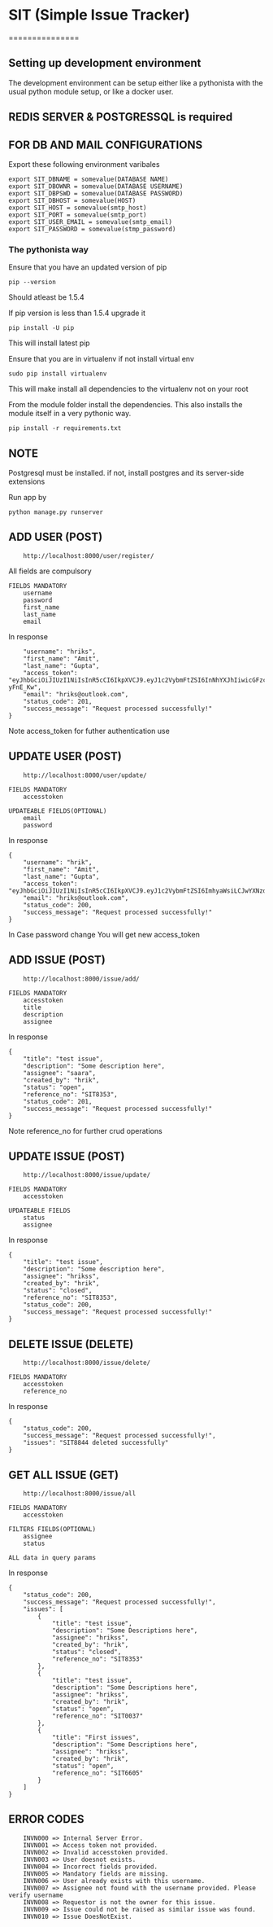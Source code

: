 # SIT (Simple Issue Tracker)
===============


## Setting up development environment

The development environment can be setup either like a pythonista
with the usual python module setup, or like a docker user.

## REDIS SERVER & POSTGRESSQL is required

## FOR DB AND MAIL CONFIGURATIONS

Export these following environment varibales

```
export SIT_DBNAME = somevalue(DATABASE NAME)
export SIT_DBOWNR = somevalue(DATABASE USERNAME)
export SIT_DBPSWD = somevalue(DATABASE PASSWORD)
export SIT_DBHOST = somevalue(HOST)
export SIT_HOST = somevalue(smtp_host)
export SIT_PORT = somevalue(smtp_port)
export SIT_USER_EMAIL = somevalue(smtp_email)
export SIT_PASSWORD = somevalue(stmp_password)
```

### The pythonista way

Ensure that you have an updated version of pip

```
pip --version
```
Should atleast be 1.5.4

If pip version is less than 1.5.4 upgrade it
```
pip install -U pip
```

This will install latest pip

Ensure that you are in virtualenv
if not install virtual env
```
sudo pip install virtualenv
```
This will make install all dependencies to the virtualenv
not on your root

From the module folder install the dependencies. This also installs
the module itself in a very pythonic way.

```
pip install -r requirements.txt
```
## NOTE
Postgresql must be installed.
if not, install postgres and its server-side extensions

Run app by 
```
python manage.py runserver
```
### 

## ADD USER (POST)
```
	http://localhost:8000/user/register/
```

All fields are compulsory
```
FIELDS MANDATORY
	username
	password
	first_name
	last_name
	email
```
In response 
```{
    "username": "hriks",
    "first_name": "Amit",
    "last_name": "Gupta",
    "access_token": "eyJhbGciOiJIUzI1NiIsInR5cCI6IkpXVCJ9.eyJ1c2VybmFtZSI6InNhYXJhIiwicGFzc3dvcmQiOiJocmlrczkyMzIifQ.sR4hapJk1jMarAL88hZMqfOhxFmpU8eWoiH-yFnE_Kw",
    "email": "hriks@outlook.com",
    "status_code": 201,
    "success_message": "Request processed successfully!"
}
```
Note access_token for futher authentication use

## UPDATE USER (POST)
```
	http://localhost:8000/user/update/
```

```
FIELDS MANDATORY
	accesstoken

UPDATEABLE FIELDS(OPTIONAL)
	email
	password
```
In response 
```
{
    "username": "hrik",
    "first_name": "Amit",
    "last_name": "Gupta",
    "access_token": "eyJhbGciOiJIUzI1NiIsInR5cCI6IkpXVCJ9.eyJ1c2VybmFtZSI6ImhyaWsiLCJwYXNzd29yZCI6ImhyaWtzOTIzMiJ9.f_964XOleYoiDAU7QaIa9rmd0fSYx1B2okai9woJgSg",
    "email": "hriks@outlook.com",
    "status_code": 200,
    "success_message": "Request processed successfully!"
}
```
In Case password change
You will get new access_token

## ADD ISSUE (POST)
```
	http://localhost:8000/issue/add/
```

```
FIELDS MANDATORY
	accesstoken
	title
	description
	assignee

```
In response 
```
{
    "title": "test issue",
    "description": "Some description here",
    "assignee": "saara",
    "created_by": "hrik",
    "status": "open",
    "reference_no": "SIT8353",
    "status_code": 201,
    "success_message": "Request processed successfully!"
}
```
Note reference_no for further crud operations

## UPDATE ISSUE (POST)
```
	http://localhost:8000/issue/update/
```

```
FIELDS MANDATORY
	accesstoken

UPDATEABLE FIELDS
	status
	assignee

```
In response
```
{
    "title": "test issue",
    "description": "Some description here",
    "assignee": "hrikss",
    "created_by": "hrik",
    "status": "closed",
    "reference_no": "SIT8353",
    "status_code": 200,
    "success_message": "Request processed successfully!"
}
```
## DELETE ISSUE (DELETE)
```
	http://localhost:8000/issue/delete/
```

```
FIELDS MANDATORY
	accesstoken
	reference_no
```
In response
```
{
    "status_code": 200,
    "success_message": "Request processed successfully!",
    "issues": "SIT8844 deleted successfully"
}
```

## GET ALL ISSUE (GET)
```
	http://localhost:8000/issue/all
```
```
FIELDS MANDATORY
	accesstoken

FILTERS FIELDS(OPTIONAL)
	assignee
	status

ALL data in query params
```
In response
```
{
    "status_code": 200,
    "success_message": "Request processed successfully!",
    "issues": [
        {
            "title": "test issue",
            "description": "Some Descriptions here",
            "assignee": "hrikss",
            "created_by": "hrik",
            "status": "closed",
            "reference_no": "SIT8353"
        },
        {
            "title": "test issue",
            "description": "Some Descriptions here",
            "assignee": "hrikss",
            "created_by": "hrik",
            "status": "open",
            "reference_no": "SIT0037"
        },
        {
            "title": "First issues",
            "description": "Some Descriptions here",
            "assignee": "hrikss",
            "created_by": "hrik",
            "status": "open",
            "reference_no": "SIT6605"
        }
    ]
}
```

## ERROR CODES
```
    INVN000 => Internal Server Error.
    INVN001 => Access token not provided.
    INVN002 => Invalid accesstoken provided.
    INVN003 => User doesnot exists.
    INVN004 => Incorrect fields provided.
    INVN005 => Mandatory fields are missing.
    INVN006 => User already exists with this username.
    INVN007 => Assignee not found with the username provided. Please verify username
    INVN008 => Requestor is not the owner for this issue.
    INVN009 => Issue could not be raised as similar issue was found.
    INVN010 => Issue DoesNotExist.
```
